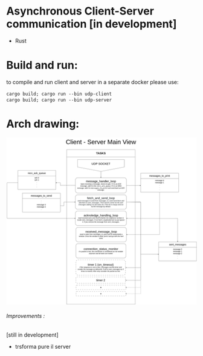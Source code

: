 # Asynchronous Client-Server communication [in development]

- Rust

# Build and run:
to compile and run client and server in a separate docker please use:
```
cargo build; cargo run --bin udp-client
cargo build; cargo run --bin udp-server
```

# Arch drawing:
<img src="docs/main-view.png">

###### Improvements : 
[still in development]
- trsforma pure il server
